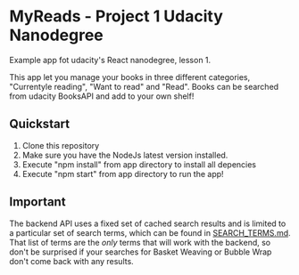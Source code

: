 # MyReads - Project 1 Udacity Nanodegree 

Example app fot udacity's React nanodegree, lesson 1.

This app let you manage your books in three different categories, "Currentyle reading", "Want to read" and "Read". Books can be searched from udacity BooksAPI and add to your own shelf!

## Quickstart

1. Clone this repository
2. Make sure you have the NodeJs latest version installed.
3. Execute "npm install" from app directory to install all depencies
3. Execute "npm start" from app directory to run the app!


## Important

The backend API uses a fixed set of cached search results and is limited to a particular set of search terms, which can be found in [SEARCH_TERMS.md](SEARCH_TERMS.md). That list of terms are the _only_ terms that will work with the backend, so don't be surprised if your searches for Basket Weaving or Bubble Wrap don't come back with any results. 



